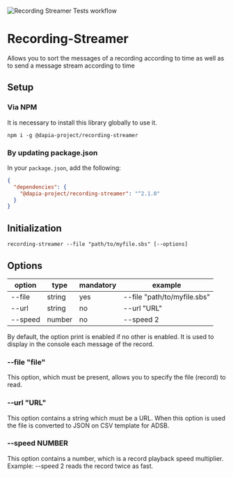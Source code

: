 ![Recording Streamer Tests workflow](https://github.com/DApIA-Project/Recording-Streamer/actions/workflows/node-tests.yml/badge.svg)

# Recording-Streamer

Allows you to sort the messages of a recording according to time as well as to send a message stream according to time

## Setup

### Via NPM

It is necessary to install this library globally to use it.

```console
npm i -g @dapia-project/recording-streamer
```

### By updating package.json

In your `package.json`, add the following:

```json
{
  "dependencies": {
    "@dapia-project/recording-streamer": "^2.1.0"
  }
}
```

## Initialization

```shell
recording-streamer --file "path/to/myfile.sbs" [--options]
```

## Options

| option        | type    | mandatory | example                     |
| ------------- | ------- | --------- | --------------------------- |
| --file        | string  | yes       | --file "path/to/myfile.sbs" |
| --url         | string  | no        | --url "URL"                 |
| --speed       | number  | no        | --speed 2                   |

By default, the option print is enabled if no other is enabled. It is used to display in the console each message of the record.


### --file "file"

This option, which must be present, allows you to specify the file (record) to read.

### --url "URL"

This option contains a string which must be a URL. When this option is used the file is converted to JSON on CSV template for ADSB.

### --speed NUMBER

This option contains a number, which is a record playback speed multiplier. Example: --speed 2 reads the record twice as fast.
